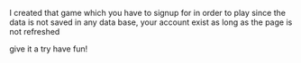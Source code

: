 I created that game which you have to signup for in order to play
since the data is not saved in any data base, your account exist as long as the page is not refreshed

give it a try have fun!

